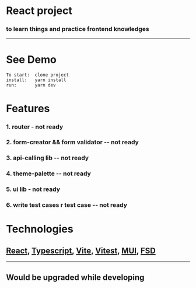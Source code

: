 # **React project**

### to learn things and practice frontend knowledges

---

# See Demo

```
To start:  clone project
install:   yarn install
run:       yarn dev
```

# Features

### 1. router - not ready

### 2. form-creator && form validator -- not ready

### 3. api-calling lib -- not ready

### 4. theme-palette -- not ready

### 5. ui lib - not ready

### 6. write test cases r test case -- not ready

# Technologies

## [React](https://reactjs.org/), [Typescript](https://www.typescriptlang.org/), [Vite](https://vitejs.dev/), [Vitest](https://vitest.dev/), [MUI](https://mui.com/), [FSD](https://feature-sliced.design/)

---

## Would be upgraded while developing
